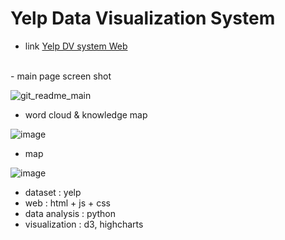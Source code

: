 <h1> Yelp Data Visualization System </h1>

- link
[Yelp DV system Web](https://iammiori.github.io/dv2019/final_pj/final_index.html)

<br>
- main page screen shot <br>

![git_readme_main](https://user-images.githubusercontent.com/46439995/70599618-e4272500-1c30-11ea-8de7-e36aaacf8a35.png)
<br>

- word cloud & knowledge map

![image](https://user-images.githubusercontent.com/46439995/72221372-79556a80-359d-11ea-9697-b12014ac7e5f.png)
<br>

- map

![image](https://user-images.githubusercontent.com/46439995/72221402-bfaac980-359d-11ea-8185-5570a18f1281.png)

- dataset : yelp
- web : html + js + css
- data analysis : python
- visualization : d3, highcharts
